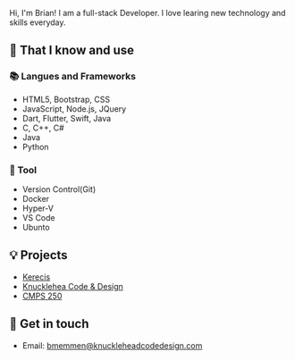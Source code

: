 Hi, I'm Brian! I am a full-stack Developer. I love learing new technology and skills everyday. 


## 🧠 That I know and use
### 📚 Langues and Frameworks
- HTML5, Bootstrap, CSS
- JavaScript, Node.js, JQuery
- Dart, Flutter, Swift, Java
- C, C++, C#
- Java
- Python

### 🔧 Tool
- Version Control(Git)
- Docker
- Hyper-V
- VS Code
- Ubunto

## 💡 Projects
- [Kerecis](https://github.com/Kerecis-LLC)
- [Knucklehea Code & Design](https://github.com/Knucklehead-Code-Design-LLC)
- [CMPS 250](https://github.com/memmen/CMPS250)

## 🔗 Get in touch
- Email: bmemmen@knuckleheadcodedesign.com
